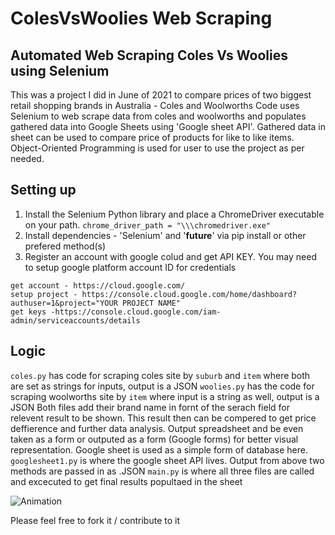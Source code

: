 # ColesVsWoolies Web Scraping
## Automated Web Scraping Coles Vs Woolies using Selenium

This was a project I did in June of 2021 to compare prices of two biggest retail shopping brands in Australia - Coles and Woolworths
Code uses Selenium to web scrape data from coles and woolworths and populates gathered data into Google Sheets using 'Google sheet API'. Gathered data in sheet can be used to compare price of products for like to like items. 
Object-Oriented Programming is used for user to use the project as per needed.

## Setting up 
1. Install the Selenium Python library and place a ChromeDriver executable on your path. `chrome_driver_path = "\\\chromedriver.exe"`
2. Install dependencies - 'Selenium' and '__future__' via pip install or other prefered method(s)
3. Register an account with google colud and get API KEY. You may need to setup google platform account ID for credentials
```
get account - https://cloud.google.com/
setup project - https://console.cloud.google.com/home/dashboard?authuser=1&project="YOUR PROJECT NAME"
get keys -https://console.cloud.google.com/iam-admin/serviceaccounts/details
```
## Logic 
`coles.py` has code for scraping coles site by `suburb` and `item` where both are set as strings for inputs, output is a JSON
`woolies.py` has the code for scraping woolworths site by `item` where input is a string as well, output is a JSON
Both files add their brand name in fornt of the serach field for relevent result to be shown. This result then can be compered to get price deffierence and further data analysis. Output spreadsheet and be even taken as a form or outputed as a form (Google forms) for better visual representation.
Google sheet is used as a simple form of database here. `googlesheet1.py` is where the google sheet API lives. Output from above two methods are passed in as .JSON
`main.py` is where all three files are called and excecuted to get final results popultaed in the sheet

![Animation](https://user-images.githubusercontent.com/107020583/173196443-966c7a7f-501d-4a86-8680-373e85623d27.gif)


Please feel free to fork it / contribute to it
